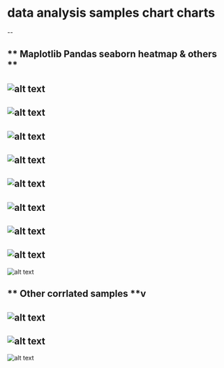 # data analysis samples chart charts
--

** Maplotlib Pandas seaborn heatmap & others **
-- 
![alt text](https://raw.githubusercontent.com/bygregonline/data_analisys-/main/images/sample5.png)
--
![alt text](https://raw.githubusercontent.com/bygregonline/data_analisys-/main/images/sample1.png)
--
![alt text](https://raw.githubusercontent.com/bygregonline/data_analisys-/main/images/sample3.png)
--
![alt text](https://raw.githubusercontent.com/bygregonline/data_analisys-/main/images/sample7.png)
--
![alt text](https://raw.githubusercontent.com/bygregonline/data_analisys-/main/images/sample1.png)
--
![alt text](https://raw.githubusercontent.com/bygregonline/data_analisys-/main/images/sample2.png)
--
![alt text](https://raw.githubusercontent.com/bygregonline/data_analisys-/main/images/sample4.png)
--
![alt text](https://raw.githubusercontent.com/bygregonline/data_analisys-/main/images/sample6.png)
--
![alt text](https://raw.githubusercontent.com/bygregonline/data_analisys-/main/images/sample9.png)

** Other corrlated samples **v
--
![alt text](https://raw.githubusercontent.com/bygregonline/data_analisys-/main/images/sample-e1.png)
--
![alt text](https://raw.githubusercontent.com/bygregonline/data_analisys-/main/images/sample-e2.png)
--
![alt text](https://raw.githubusercontent.com/bygregonline/data_analisys-/main/images/sample-e3.png)
